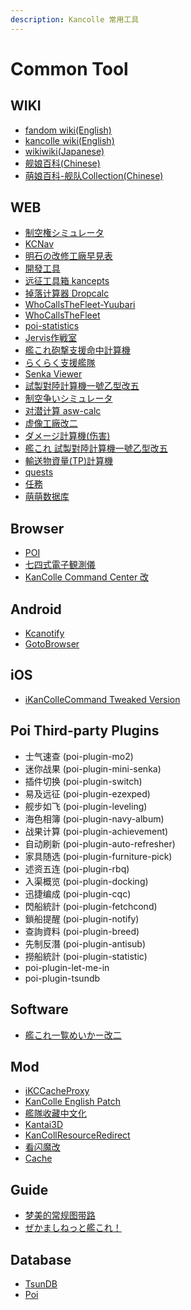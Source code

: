 ```yaml
---
description: Kancolle 常用工具
---
```


# Common Tool

## WIKI

* [fandom wiki\(English\)](https://kancolle.fandom.com/wiki/KanColle_Wiki)
* [kancolle wiki\(English\)](https://en.kancollewiki.net/Kancolle_Wiki)
* [wikiwiki\(Japanese\)](https://wikiwiki.jp/kancolle/)
* [舰娘百科\(Chinese\)](https://zh.kcwiki.cn/)
* [萌娘百科-舰队Collection\(Chinese\)](https://zh.moegirl.org.cn/%E8%88%B0%E9%98%9FCollection)

## WEB

* [制空権シミュレータ](https://noro6.github.io/kcTools/)
* [KCNav](https://kc.piro.moe/nav/#/)
* [明石の改修工廠早見表](https://akashi-list.me/)
* [開發工具](https://xn--uesr8qr0rdwk.cn/kc-development-tools/)
* [远征工具箱 kancepts](https://javran.github.io/kancepts/)
* [掉落计算器 Dropcalc](https://javran.github.io/dropcalc/ggfdfdfdfd)
* [WhoCallsTheFleet-Yuubari](https://yuubari.fleet.moe/)
* [WhoCallsTheFleet](http://fleet.diablohu.com/)
* [poi-statistics](https://db.kcwiki.org/drop/)
* [Jervis作戦室](https://kcjervis.github.io/jervis/#/)
* [艦これ砲撃支援命中計算機](https://yuich1.github.io/kcHitTool/)
* [らくらく支援艦隊](https://thisleaf.github.io/kancolle_support.html)
* [Senka Viewer](https://senka.su/)
* [試製對陸計算機一號乙型改五](https://dube116.github.io/installation-calculator/)
* [制空争いシミュレータ](https://dque.github.io/seiku/)
* [对潜计算 asw-calc](https://javran.github.io/asw-calc/)
* [虚像工廠改二](https://dsco11.web.fc2.com/)
* [ダメージ計算機\(伤害\)](http://kancollecalc.jp/damage.html)
* [艦これ 試製對陸計算機一號乙型改五](https://dube116.github.io/installation-calculator/)
* [輸送物資量\(TP\)計算機](https://thisleaf.github.io/kancolle_tp.html)
* [quests](https://tsunkit.net/quests/)
* [任務](https://richelieu-manager.net/)
* [萌萌数据库](https://moe-data.github.io/)

## Browser

* [POI](https://poi.moe/)
* [七四式電子観測儀](http://electronicobserver.blog.fc2.com/)
* [KanColle Command Center 改](https://chrome.google.com/webstore/detail/kancolle-command-center-%E6%94%B9/hkgmldnainaglpjngpajnnjfhpdjkohh)

## Android

* [Kcanotify](https://swaytwig.com/kcanotify/)
* [GotoBrowser](https://github.com/antest1/GotoBrowser)

## iOS

* [iKanColleCommand Tweaked Version](https://kc2tweaked.github.io/zh/)

## Poi Third-party Plugins

* 士气速查 \(poi-plugin-mo2\)
* 迷你战果 \(poi-plugin-mini-senka\)
* 插件切换 \(poi-plugin-switch\)
* 易及远征 \(poi-plugin-ezexped\)
* 舰步如飞 \(poi-plugin-leveling\)
* 海色相簿 \(poi-plugin-navy-album\)
* 战果计算 \(poi-plugin-achievement\)
* 自动刷新 \(poi-plugin-auto-refresher\)
* 家具随选 \(poi-plugin-furniture-pick\)
* 述资五连 \(poi-plugin-rbq\)
* 入渠概览 \(poi-plugin-docking\)
* 迅捷编成 \(poi-plugin-cqc\)
* 閃船統計 \(poi-plugin-fetchcond\)
* 鎖船提醒 \(poi-plugin-notify\)
* 查詢資料 \(poi-plugin-breed\)
* 先制反潛 \(poi-plugin-antisub\)
* 撈船統計 \(poi-plugin-statistic\)
* poi-plugin-let-me-in
* poi-plugin-tsundb

## Software

* [艦これ一覧めいかー改二](https://github.com/kanahiron/KanColleListMakerKaini)

## Mod

* [iKCCacheProxy](https://github.com/Tibowl/KCCacheProxy)
* [KanColle English Patch](https://github.com/Oradimi/KanColle-English-Patch-KCCP)
* [艦隊收藏中文化](https://github.com/ivon852/KanColle-Traditional-Chinese-Patch)
* [Kantai3D](https://github.com/laplamgor/kantai3d)
* [KanCollResourceRedirect](https://bbs.nga.cn/read.php?tid=22561981)
* [看闪魔改](https://bbs.nga.cn/read.php?tid=28159193)
* [Cache](https://github.com/kcwiki/cache)

## Guide

* [梦美的常规图带路](https://bbs.nga.cn/read.php?tid=23451223)
* [ぜかましねっと艦これ！](https://zekamashi.net/)

## Database

* [TsunDB](https://tsundb.kc3.moe/)
* [Poi](https://github.com/poooi/poi-server/wiki)

